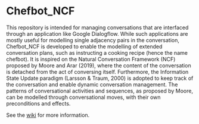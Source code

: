 # Chefbot_NCF

This repository is intended for managing conversations that are interfaced through an application like Google Dialogflow. While such applications are mostly useful for modelling single adjacency pairs in the conversation, Chefbot_NCF is developed to enable the modelling of extended conversation plans, such as instructing a cooking recipe (hence the name chefbot). It is inspired on the Natural Conversation Framework (NCF) proposed by Moore and Arar (2019), where the content of the conversation is detached from the act of conversing itself. Furthermore, the Information State Update paradigm (Larsson & Traum, 2000) is adopted to keep track of the conversation and enable dynamic conversation management. The patterns of conversational activities and sequences, as proposed by Moore, can be modelled through conversational moves, with their own preconditions and effects.

See the [wiki](https://github.com/fkunneman/Chefbot_NCF/wiki) for more information.
